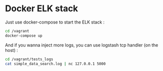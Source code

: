 Docker ELK stack
================

Just use docker-compose to start the ELK stack :
```bash
cd /vagrant
docker-compose up
```

And if you wanna inject more logs, you can use logstash tcp handler (on the host) :
```bash
cd /vagrant/tests_logs
cat simple_data_search.log | nc 127.0.0.1 5000
```
